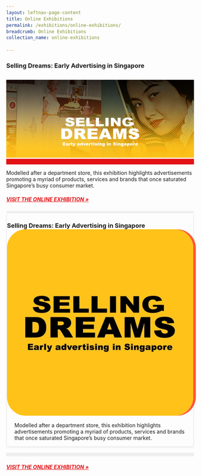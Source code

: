 ```yaml
---
layout: leftnav-page-content
title: Online Exhibitions
permalink: /exhibitions/online-exhibitions/
breadcrumb: Online Exhibitions
collection_name: online-exhibitions

---
```


<section class="sgds-section-online-about">
<div class="sgds-container">
    <div class="row margin--bottom--xs">
        <div class="col is-12 padding--xs">
            <h3><strong>Selling Dreams: Early Advertising in Singapore</strong></h3>
        </div>
    </div>
    <div class="row">
        <div class="col is-full" style="border-bottom: 15px solid #E21216; padding: 12px 0 0 0;">
            <img src="/images/event-images/sellingdreams/selling-dreams-main-image.jpg" alt="A title card labelled Selling Dreams">
        </div>
    </div>   
</div>
<div class="sgds-container">
    <div class="row is-multiline">
        <div class="col is-12" style="margin-top: 10px;">
            <p>Modelled after a department store, this exhibition highlights advertisements promoting a myriad of products, services and brands that once saturated Singapore’s busy consumer market.
            </p>
            <a href="http://www.nlb.gov.sg/exhibitions/sellingdreams/" style="color:#E21216;"><h5>VISIT THE ONLINE EXHIBITION &#187;</h5></a>
        </div>
    </div>
</div>
</section>

<section class="sgds-section-break">
<div class="sgds-container padding--lg">
    <div class="row">
        <div class="col is-12" style="padding: 2px 0; background-color: #efefef;">
        </div>
    </div>
</div>
    
<div class="sgds-container__exh__card padding padding--bottom--lg" style="border: 2px solid #efefef; box-shadow: 0px 2px 3px #efefef; border-radius: 5px; margin-bottom: 15px;">
    <div class="row">
        <div class="col padding--bottom--xs">
            <h3 style="margin-bottom: 0px;"><strong>Selling Dreams: Early Advertising in Singapore</strong></h3>
        </div>
    </div>
    <div class="row">
        <div class="col">
            <img src="/images/event-images/sellingdreams/selling-dreams-thumbnail.jpg" alt="Selling Dreams: Early Advertising in Singapore" style="border-radius: 10%; box-shadow: 7px 0 #FF5733;">
        </div>
        <div class="col is-two-thirds">
            <div class="row">
                 <p style="padding: 0 20px;">Modelled after a department store, this exhibition highlights advertisements promoting a myriad of products, services and brands that once saturated Singapore’s busy consumer market.
                </p>
            </div>
        </div>
    </div>
</div>

<div class="sgds-container__exh__break padding">
    <div class="row">
        <div class="col is-2-tablet is-2-mobile" style="padding: 5px 0; background-color: #efefef;">
        </div>
    </div>
</div>

<div class="sgds-container__exh__description">
    <div class="row is-multiline">
        <div class="col">
            <a href="http://www.nlb.gov.sg/exhibitions/sellingdreams/" style="color:#E21216;"><h5>VISIT THE ONLINE EXHIBITION &#187;</h5></a>
        </div>
    </div>
</div>
  
    
</section>
